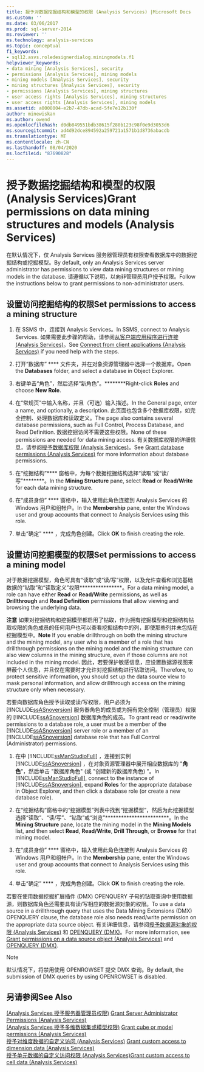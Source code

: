 ```yaml
---
title: 授予对数据挖掘结构和模型的权限 (Analysis Services) |Microsoft Docs
ms.custom: ''
ms.date: 03/06/2017
ms.prod: sql-server-2014
ms.reviewer: ''
ms.technology: analysis-services
ms.topic: conceptual
f1_keywords:
- sql12.asvs.roledesignerdialog.miningmodels.f1
helpviewer_keywords:
- data mining [Analysis Services], security
- permissions [Analysis Services], mining models
- mining models [Analysis Services], security
- mining structures [Analysis Services], security
- permissions [Analysis Services], mining structures
- user access rights [Analysis Services], mining structures
- user access rights [Analysis Services], mining models
ms.assetid: a0008004-e2b7-47db-acad-5fe7e12b130f
author: minewiskan
ms.author: owend
ms.openlocfilehash: d0db849551bdb38615f280b123c98f0e9d3053d6
ms.sourcegitcommit: ad4d92dce894592a259721a1571b1d8736abacdb
ms.translationtype: MT
ms.contentlocale: zh-CN
ms.lasthandoff: 08/04/2020
ms.locfileid: "87690828"
---
```

# <a name="grant-permissions-on-data-mining-structures-and-models-analysis-services"></a><span data-ttu-id="e13e1-102">授予数据挖掘结构和模型的权限 (Analysis Services)</span><span class="sxs-lookup"><span data-stu-id="e13e1-102">Grant permissions on data mining structures and models (Analysis Services)</span></span>
  <span data-ttu-id="e13e1-103">在默认情况下，仅 Analysis Services 服务器管理员有权限查看数据库中的数据挖掘结构或挖掘模型。</span><span class="sxs-lookup"><span data-stu-id="e13e1-103">By default, only an Analysis Services server administrator has permissions to view data mining structures or mining models in the database.</span></span> <span data-ttu-id="e13e1-104">请遵循以下说明，以向非管理员用户授予权限。</span><span class="sxs-lookup"><span data-stu-id="e13e1-104">Follow the instructions below to grant permissions to non-administrator users.</span></span>  
  
## <a name="set-permissions-to-access-a-mining-structure"></a><span data-ttu-id="e13e1-105">设置访问挖掘结构的权限</span><span class="sxs-lookup"><span data-stu-id="e13e1-105">Set permissions to access a mining structure</span></span>  
  
1.  <span data-ttu-id="e13e1-106">在 SSMS 中，连接到 Analysis Services。</span><span class="sxs-lookup"><span data-stu-id="e13e1-106">In SSMS, connect to Analysis Services.</span></span> <span data-ttu-id="e13e1-107">如果需要此步骤的帮助，请参阅[从客户端应用程序进行连接 (Analysis Services)](../instances/connect-from-client-applications-analysis-services.md)。</span><span class="sxs-lookup"><span data-stu-id="e13e1-107">See [Connect from client applications &#40;Analysis Services&#41;](../instances/connect-from-client-applications-analysis-services.md) if you need help with the steps.</span></span>  
  
2.  <span data-ttu-id="e13e1-108">打开“数据库” \*\*\*\* 文件夹，并在对象资源管理器中选择一个数据库。</span><span class="sxs-lookup"><span data-stu-id="e13e1-108">Open the **Databases** folder, and select a database in Object Explorer.</span></span>  
  
3.  <span data-ttu-id="e13e1-109">右键单击“角色”，然后选择“新角色”。\*\*\*\*\*\*\*\*</span><span class="sxs-lookup"><span data-stu-id="e13e1-109">Right-click **Roles** and choose **New Role**.</span></span>  
  
4.  <span data-ttu-id="e13e1-110">在“常规页”中输入名称，并且（可选）输入描述。</span><span class="sxs-lookup"><span data-stu-id="e13e1-110">In the General page, enter a name, and optionally, a description.</span></span> <span data-ttu-id="e13e1-111">此页面也包含多个数据库权限，如完全控制、处理数据库和读取定义。</span><span class="sxs-lookup"><span data-stu-id="e13e1-111">The page also contains several database permissions, such as Full Control, Process Database, and Read Definition.</span></span> <span data-ttu-id="e13e1-112">数据挖掘访问不需要这些权限。</span><span class="sxs-lookup"><span data-stu-id="e13e1-112">None of these permissions are needed for data mining access.</span></span> <span data-ttu-id="e13e1-113">有关数据库权限的详细信息，请参阅[授予数据库权限 (Analysis Services)](grant-database-permissions-analysis-services.md)。</span><span class="sxs-lookup"><span data-stu-id="e13e1-113">See [Grant database permissions &#40;Analysis Services&#41;](grant-database-permissions-analysis-services.md) for more information about database permissions.</span></span>  
  
5.  <span data-ttu-id="e13e1-114">在“挖掘结构”\*\*\*\* 窗格中，为每个数据挖掘结构选择“读取”或“读/写”\*\*\*\*\*\*\*\*。</span><span class="sxs-lookup"><span data-stu-id="e13e1-114">In the **Mining Structure** pane, select **Read** or **Read/Write**  for each data mining structure.</span></span>  
  
6.  <span data-ttu-id="e13e1-115">在“成员身份” \*\*\*\* 窗格中，输入使用此角色连接到 Analysis Services 的 Windows 用户和组帐户。</span><span class="sxs-lookup"><span data-stu-id="e13e1-115">In the **Membership** pane, enter the Windows user and group accounts that connect to Analysis Services using this role.</span></span>  
  
7.  <span data-ttu-id="e13e1-116">单击“确定” \*\*\*\* ，完成角色创建。</span><span class="sxs-lookup"><span data-stu-id="e13e1-116">Click **OK** to finish creating the role.</span></span>  
  
## <a name="set-permissions-to-access-a-mining-model"></a><span data-ttu-id="e13e1-117">设置访问挖掘模型的权限</span><span class="sxs-lookup"><span data-stu-id="e13e1-117">Set permissions to access a mining model</span></span>  
 <span data-ttu-id="e13e1-118">对于数据挖掘模型，角色可具有“读取”或“读/写”权限，以及允许查看和浏览基础数据的“钻取”和“读取定义”权限\*\*\*\*\*\*\*\*\*\*\*\*\*\*\*\*。</span><span class="sxs-lookup"><span data-stu-id="e13e1-118">For a data mining model, a role can have either **Read** or **Read/Write** permissions, as well as **Drillthrough** and **Read Definition** permissions that allow viewing and browsing the underlying data.</span></span>  
  
 <span data-ttu-id="e13e1-119">**注意** 如果对挖掘结构和挖掘模型都启用了钻取，作为拥有挖掘模型和挖掘结构钻取权限的角色成员的任何用户也可以查看挖掘结构中的列，即使那些列并未包括在挖掘模型中。</span><span class="sxs-lookup"><span data-stu-id="e13e1-119">**Note** If you enable drillthrough on both the mining structure and the mining model, any user who is a member of a role that has drillthrough permissions on the mining model and the mining structure can also view columns in the mining structure, even if those columns are not included in the mining model.</span></span> <span data-ttu-id="e13e1-120">因此，若要保护敏感信息，应设置数据源视图来屏蔽个人信息，并且仅在需要时才允许对挖掘结构进行钻取访问。</span><span class="sxs-lookup"><span data-stu-id="e13e1-120">Therefore, to protect sensitive information, you should set up the data source view to mask personal information, and allow drillthrough access on the mining structure only when necessary.</span></span>  
  
 <span data-ttu-id="e13e1-121">若要向数据库角色授予读取或读/写权限，用户必须为 [!INCLUDE[ssASnoversion](../../includes/ssasnoversion-md.md)] 服务器角色的成员或为拥有完全控制（管理员）权限的 [!INCLUDE[ssASnoversion](../../includes/ssasnoversion-md.md)] 数据库角色的成员。</span><span class="sxs-lookup"><span data-stu-id="e13e1-121">To grant read or read/write permissions to a database role, a user must be a member of the [!INCLUDE[ssASnoversion](../../includes/ssasnoversion-md.md)] server role or a member of an [!INCLUDE[ssASnoversion](../../includes/ssasnoversion-md.md)] database role that has Full Control (Administrator) permissions.</span></span>  
  
1.  <span data-ttu-id="e13e1-122">在中 [!INCLUDE[ssManStudioFull](../../includes/ssmanstudiofull-md.md)] ，连接到实例 [!INCLUDE[ssASnoversion](../../includes/ssasnoversion-md.md)] ，在对象资源管理器中展开相应数据库的 "**角色**"，然后单击 "数据库角色" (或 "创建新的数据库角色) "。</span><span class="sxs-lookup"><span data-stu-id="e13e1-122">In [!INCLUDE[ssManStudioFull](../../includes/ssmanstudiofull-md.md)], connect to the instance of [!INCLUDE[ssASnoversion](../../includes/ssasnoversion-md.md)], expand **Roles** for the appropriate database in Object Explorer, and then click a database role (or create a new database role).</span></span>  
  
2.  <span data-ttu-id="e13e1-123">在“挖掘结构”窗格中的“挖掘模型”列表中找到“挖掘模型”，然后为此挖掘模型选择“读取”、“读/写”、“钻取”或“浏览”\*\*\*\*\*\*\*\*\*\*\*\*\*\*\*\*\*\*\*\*\*\*\*\*。</span><span class="sxs-lookup"><span data-stu-id="e13e1-123">In the **Mining Structure** pane, locate the mining model in the **Mining Models** list, and then select **Read**, **Read/Write**, **Drill Through**, or **Browse** for that mining model.</span></span>  
  
3.  <span data-ttu-id="e13e1-124">在“成员身份” \*\*\*\* 窗格中，输入使用此角色连接到 Analysis Services 的 Windows 用户和组帐户。</span><span class="sxs-lookup"><span data-stu-id="e13e1-124">In the **Membership** pane, enter the Windows user and group accounts that connect to Analysis Services using this role.</span></span>  
  
4.  <span data-ttu-id="e13e1-125">单击“确定” \*\*\*\* ，完成角色创建。</span><span class="sxs-lookup"><span data-stu-id="e13e1-125">Click **OK** to finish creating the role.</span></span>  
  
 <span data-ttu-id="e13e1-126">若要在使用数据挖掘扩展插件 (DMX) OPENQUERY 子句的钻取查询中使用数据源，则数据库角色还需要具有读/写相应的数据源对象的权限。</span><span class="sxs-lookup"><span data-stu-id="e13e1-126">To use a data source in a drillthrough query that uses the Data Mining Extensions (DMX) OPENQUERY clause, the database role also needs read/write permission on the appropriate data source object.</span></span> <span data-ttu-id="e13e1-127">有关详细信息，请参阅[授予数据源对象的权限 (Analysis Services)](grant-permissions-on-a-data-source-object-analysis-services.md) 和 [OPENQUERY (DMX)](/sql/dmx/source-data-query-openquery)。</span><span class="sxs-lookup"><span data-stu-id="e13e1-127">For more information, see [Grant permissions on a data source object &#40;Analysis Services&#41;](grant-permissions-on-a-data-source-object-analysis-services.md) and [OPENQUERY &#40;DMX&#41;](/sql/dmx/source-data-query-openquery).</span></span>  
  
> [!NOTE]  
>  <span data-ttu-id="e13e1-128">默认情况下，将禁用使用 OPENROWSET 提交 DMX 查询。</span><span class="sxs-lookup"><span data-stu-id="e13e1-128">By default, the submission of DMX queries by using OPENROWSET is disabled.</span></span>  
  
## <a name="see-also"></a><span data-ttu-id="e13e1-129">另请参阅</span><span class="sxs-lookup"><span data-stu-id="e13e1-129">See Also</span></span>  
 <span data-ttu-id="e13e1-130">[&#40;Analysis Services 授予服务器管理员权限&#41;](../instances/grant-server-admin-rights-to-an-analysis-services-instance.md) </span><span class="sxs-lookup"><span data-stu-id="e13e1-130">[Grant Server Administrator Permissions &#40;Analysis Services&#41;](../instances/grant-server-admin-rights-to-an-analysis-services-instance.md) </span></span>  
 <span data-ttu-id="e13e1-131">[&#40;Analysis Services 授予多维数据集或模型权限&#41;](grant-cube-or-model-permissions-analysis-services.md) </span><span class="sxs-lookup"><span data-stu-id="e13e1-131">[Grant cube or model permissions &#40;Analysis Services&#41;](grant-cube-or-model-permissions-analysis-services.md) </span></span>  
 <span data-ttu-id="e13e1-132">[授予对维度数据的自定义访问 &#40;Analysis Services&#41;](grant-custom-access-to-dimension-data-analysis-services.md) </span><span class="sxs-lookup"><span data-stu-id="e13e1-132">[Grant custom access to dimension data &#40;Analysis Services&#41;](grant-custom-access-to-dimension-data-analysis-services.md) </span></span>  
 [<span data-ttu-id="e13e1-133">授予单元数据的自定义访问权限 (Analysis Services)</span><span class="sxs-lookup"><span data-stu-id="e13e1-133">Grant custom access to cell data &#40;Analysis Services&#41;</span></span>](grant-custom-access-to-cell-data-analysis-services.md)  
  
  
